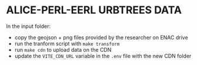# ALICE-PERL-EERL URBTREES DATA

In the input folder:
* copy the geojson + png files provided by the researcher on ENAC drive
* run the tranform script with `make transform`
* run `make cdn` to upload data on the CDN
* update the `VITE_CDN_URL` variable in the `.env` file with the new CDN folder